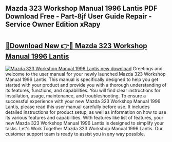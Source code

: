 ## Mazda 323 Workshop Manual 1996 Lantis PDF Download Free - Part-8jf User Guide Repair - Service Owner Edition xRapy

# <h2><a href="http://bc4837.oget.top/?id=Mazda+323+Workshop+Manual+1996+Lantis">🔗Download New 👉🔴 Mazda 323 Workshop Manual 1996 Lantis</a></h2>

[![Mazda 323 Workshop Manual 1996 Lantis new download](https://i.imgur.com/5g1atiW.png)](http://bc4837.oget.top/?id=Mazda+323+Workshop+Manual+1996+Lantis)
Greetings and welcome to the user manual for your newly launched Mazda 323 Workshop Manual 1996 Lantis. This manual is specifically designed to help you get started with your product and provide you with a thorough understanding of its features, functions, and capabilities. You will find clear instructions for installation, usage, maintenance, and troubleshooting. To ensure a successful experience with your new Mazda 323 Workshop Manual 1996 Lantis, please read this user manual carefully before use. It includes detailed instructions for product setup, as well as information on how to use its various features and capabilities. With features like list of features, your new Mazda 323 Workshop Manual 1996 Lantis is designed to simplify your tasks. Let's Work Together Mazda 323 Workshop Manual 1996 Lantis. Our customer support team is ready to assist you in any way possible.
